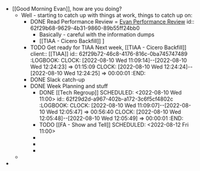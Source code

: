 - [[Good Morning Evan]], how are you doing?
	- Well - starting to catch up with things at work, things to catch up on:
		- DONE Read Performance Review = [Evan Performance Review](https://rangle.slack.com/archives/DJ2J7S4KV/p1659961800310349)
		  id:: 62f29b68-9629-4b31-9860-89b55ff24bb0
			- Basically - careful with the information dumps
			- [[TIAA - Cicero Backfill]] ]
		- TODO Get ready for TIAA Next week, [[TIAA - Cicero Backfill]]
		  client:: [[TIAA]]
		  id:: 62f29b72-46c8-4176-816c-0ba745747489
		  :LOGBOOK:
		  CLOCK: [2022-08-10 Wed 11:09:14]--[2022-08-10 Wed 12:24:23] =>  01:15:09
		  CLOCK: [2022-08-10 Wed 12:24:24]--[2022-08-10 Wed 12:24:25] =>  00:00:01
		  :END:
		- DONE Slack catch-up
		- DONE Week Planning and stuff
			- DONE [[Tech Regroup]]
			  SCHEDULED: <2022-08-10 Wed 11:00>
			  id:: 62f29d2d-a967-402b-a172-3c6f5cf4802c
			  :LOGBOOK:
			  CLOCK: [2022-08-10 Wed 11:09:07]--[2022-08-10 Wed 12:05:47] =>  00:56:40
			  CLOCK: [2022-08-10 Wed 12:05:48]--[2022-08-10 Wed 12:05:49] =>  00:00:01
			  :END:
			- TODO [[FA - Show and Tell]]
			  SCHEDULED: <2022-08-12 Fri 11:00>
			-
			-
			-
	-
-